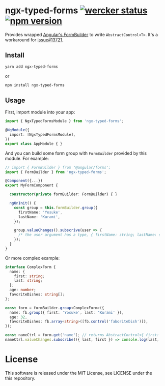 # ngx-typed-forms [![wercker status](https://app.wercker.com/status/1b1a639ac430358b93ea3960352ea758/s/master "wercker status")](https://app.wercker.com/project/byKey/1b1a639ac430358b93ea3960352ea758) [![npm version](https://badge.fury.io/js/ngx-typed-forms.svg)](https://badge.fury.io/js/ngx-typed-forms)

Provides wrapped [Angular's FormBuilder](https://angular.io/docs/ts/latest/api/forms/index/FormBuilder-class.html) to write `AbstractControl<T>`. 
It's a workaround for [issue#13721](https://github.com/angular/angular/issues/13721).

## Install

```sh
yarn add ngx-typed-forms
```

or

```sh
npm install ngx-typed-forms
```

## Usage
First, import module into your app:

```ts
import { NgxTypedFormsModule } from 'ngx-typed-forms';

@NgModule({
  import: [NgxTypedFormsModule],
})
export class AppModule { }
```

And you can build some form group with `FormBuilder` provided by this module. For example:

```ts
// import { FormBuilder } from '@angular/forms';
import { FormBuilder } from 'ngx-typed-forms';

@Component({...})
export MyFormComponent {

  constructor(private formBuilder: FormBuilder) { }

  ngOnInit() {
    const group = this.formBuilder.group({
      firstName: 'Yosuke',
      lastName: 'Kurami',
    });

    group.valueChanges().subscrive(user => {
      /* the user argument has a type, { firstName: string; lastName: string } */
    });
  }
}
```

Or more complex example:

```ts
interface ComplexForm {
  name: {
    first: string;
    last: string;
  };
  age: number;
  favoriteDishes: string[];
};

const form = formBuilder.group<ComplexForm>({
  name: fb.group({ first: 'Yosuke', last: 'Kurami' }),
  age: 32,
  favoriteDishes: fb.array<string>([fb.control('faboriteDish')]),
});

const nameCtrl = form.get('name'); // returns AbstractControl<{ first: string; last: string; }>
nameCtrl.valueChanges.subscribe(({ last, first }) => console.log(last, first));
```

# License
This software is released under the MIT License, see LICENSE under the this repository.

